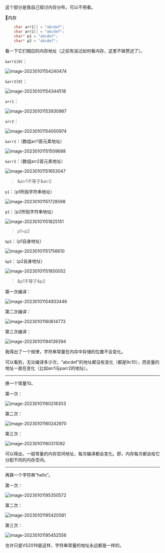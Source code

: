这个部分是我自己探讨内存分布，可以不用看。



:musical_note:内存

```c
	char arr1[] = "abcdef";
 	char arr2[] = "abcdef";
 	char* p1 = "abcdef";
	char* p2 = "abcdef";
```



看一下它们相应的内存地址（之前有说过如何看内存，这里不做赘述了）。

`&arr1[0]`：

![image-20230101154240474](D:\Typora图片\image-20230101154240474.png)

`&arr2[0]`：

![image-20230101154344518](D:\Typora图片\image-20230101154344518.png)



`arr1`：

![image-20230101153930987](D:\Typora图片\image-20230101153930987.png)

`arr2`：

![image-20230101154000974](D:\Typora图片\image-20230101154000974.png)

`&arr1`：（数组arr1首元素地址）

![image-20230101151509688](D:\Typora图片\image-20230101151509688.png)

 `&arr2`：（数组arr2首元素地址）

![image-20230101151653047](D:\Typora图片\image-20230101151653047.png)

>&arr1不等于&arr2



`p1`：（p1所指字符串地址）

![image-20230101151728598](D:\Typora图片\image-20230101151728598.png)

`p2`：（p2所指字符串地址）

![image-20230101151825151](D:\Typora图片\image-20230101151825151.png)

>p1=p2



`&p1`：（p1自身地址）

![image-20230101151756610](D:\Typora图片\image-20230101151756610.png)

`&p2`：（p2自身地址）

![image-20230101151850052](D:\Typora图片\image-20230101151850052.png)

>&p1不等于&p2



第一次编译：

![image-20230101154933446](D:\Typora图片\image-20230101154933446.png)





第二次编译：

![image-20230101160614773](D:\Typora图片\image-20230101160614773.png)



第三次编译：

![image-20230101194139394](D:\Typora图片\image-20230101194139394.png)



我得出了一个规律，字符串常量在内存中存储的位置不会变化。

可以看到，无论编译多少次，“abcdef”的地址都没有变化（都是9c10），而变量的地址一直在变化（比如arr1与parr2的地址）。



---



换一个常量10。

第一次：

![image-20230101160218303](D:\Typora图片\image-20230101160218303.png)

第二次：

![image-20230101160242970](D:\Typora图片\image-20230101160242970.png)

第三次：

![image-20230101160311092](D:\Typora图片\image-20230101160311092.png)



可以得出，一般常量的内存空间地址，每次编译都会变化。即，内存每次都会给它分配不同的内存空间。

---

再换一个字符串“hello”。

第一次：

![image-20230101195350572](D:\Typora图片\image-20230101195350572.png)

第二次：

![image-20230101195420581](D:\Typora图片\image-20230101195420581.png)

第三次：

![image-20230101195452556](D:\Typora图片\image-20230101195452556.png)



也许只是VS2019是这样，字符串常量的地址永远都是一样的。


